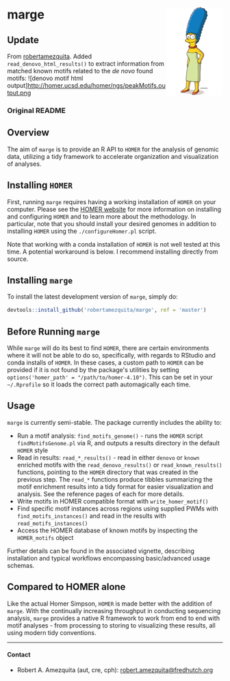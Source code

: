 # marge <img src="man/figures/Marge_Simpson.png" align="right" height=205 width=132 />

## Update
From [robertamezquita](https://github.com/robertamezquita). Added `read_denovo_html_results()` to extract information from matched known motifs related to the *de novo* found motifs:
![denovo motif html output]http://homer.ucsd.edu/homer/ngs/peakMotifs.output.png

### Original README
## Overview 

The aim of `marge` is to provide an R API to `HOMER` for the analysis of genomic data, utilizing a tidy framework to accelerate organization and visualization of analyses.

## Installing `HOMER`

First, running `marge` requires having a working installation of `HOMER` on your computer. Please see the [HOMER website](http://homer.ucsd.edu/homer/) for more information on installing and configuring `HOMER` and to learn more about the methodology. In particular, note that you should install your desired genomes in addition to installing `HOMER` using the `./configureHomer.pl` script.

Note that working with a conda installation of `HOMER` is not well tested at this time. A potential workaround is below. I recommend installing directly from source.

## Installing `marge`

To install the latest development version of `marge`, simply do:


```r
devtools::install_github('robertamezquita/marge', ref = 'master')
```

## Before Running `marge`

While `marge` will do its best to find `HOMER`, there are certain environments where it will not be able to do so, specifically, with regards to RStudio and conda installs of `HOMER`. In these cases, a custom path to `HOMER` can be provided if it is not found by the package's utilities by setting `options('homer_path' = "/path/to/homer-4.10")`. This can be set in your `~/.Rprofile` so it loads the correct path automagically each time. 

## Usage

`marge` is currently semi-stable. The package currently includes the ability to:

* Run a motif analysis: `find_motifs_genome()` - runs the `HOMER` script `findMotifsGenome.pl` via R, and outputs a results directory in the default `HOMER` style
* Read in results: `read_*_results()` - read in either `denovo` or `known` enriched motifs with the `read_denovo_results()` or `read_known_results()` functions, pointing to the `HOMER` directory that was created in the previous step. The `read_*` functions produce tibbles summarizing the motif enrichment results into a tidy format for easier visualization and analysis. See the reference pages of each for more details.
* Write motifs in HOMER compatible format with `write_homer_motif()`
* Find specific motif instances across regions using supplied PWMs with `find_motifs_instances()` and read in the results with `read_motifs_instances()`
* Access the HOMER database of known motifs by inspecting the `HOMER_motifs` object

Further details can be found in the associated vignette, describing installation and typical workflows encompassing basic/advanced usage schemas.

## Compared to HOMER alone

Like the actual Homer Simpson, `HOMER` is made better with the addition of `marge`. With the continually increasing throughput in conducting sequencing analysis, `marge` provides a native R framework to work from end to end with motif analyses - from processing to storing to visualizing these results, all using modern tidy conventions.

---

#### Contact

* Robert A. Amezquita (aut, cre, cph): [robert.amezquita@fredhutch.org](robert.amezquita@fredhutch.org)

